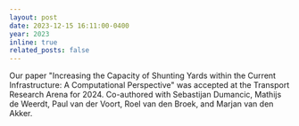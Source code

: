 ```yaml
---
layout: post
date: 2023-12-15 16:11:00-0400
year: 2023
inline: true
related_posts: false
---
```


Our paper "Increasing the Capacity of Shunting Yards within the Current Infrastructure: A Computational Perspective" was accepted at the Transport Research Arena for 2024. Co-authored with Sebastijan Dumancic, Mathijs de Weerdt, Paul van der Voort, Roel van den Broek, and Marjan van den Akker.
